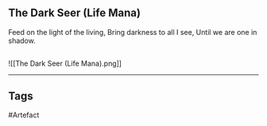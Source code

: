 ## The Dark Seer (Life Mana)
Feed on the light of the living,
Bring darkness to all I see,
Until we are one in shadow.
## 
![[The Dark Seer (Life Mana).png]]

---
## Tags
#Artefact